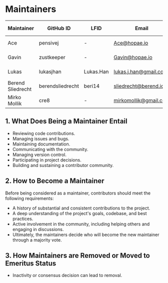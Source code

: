 # Maintainers

| Maintainer        | GitHub ID        | LFID      | Email                 | Chat ID     | Company Affiliation | Scope     |
| ----------------- | ---------------- | --------- | --------------------- | ----------- | ------------------- | --------- |
| Ace               | pensivej         | -         | Ace@hopae.io          | Ace         | Hopae Inc.          | sd-jwt-js |
| Gavin             | zustkeeper       | -         | Gavin@hopae.io        | Gavin       | Hopae Inc.          | sd-jwt-js |
| Lukas             | lukasjhan        | Lukas.Han | lukas.j.han@gmail.com | lukas.j.han | Hopae Inc.          | sd-jwt-js |
| Berend Sliedrecht | berendsliedrecht | beri14    | sliedrecht@berend.io  | -           | Animo Solutions     | sd-jwt-js |
| Mirko Mollik      | cre8             | -         | mirkomollik@gmail.com | Mirko       | Fraunhofer FIT      | sd-jwt-js |

## 1. What Does Being a Maintainer Entail

- Reviewing code contributions.
- Managing issues and bugs.
- Maintaining documentation.
- Communicating with the community.
- Managing version control.
- Participating in project decisions.
- Building and sustaining a contributor community.

## 2. How to Become a Maintainer

Before being considered as a maintainer, contributors should meet the following requirements:

- A history of substantial and consistent contributions to the project.
- A deep understanding of the project's goals, codebase, and best practices.
- Active involvement in the community, including helping others and engaging in discussions.
- Ultimately, the maintainers decide who will become the new maintainer through a majority vote.

## 3. How Maintainers are Removed or Moved to Emeritus Status

- Inactivity or consensus decision can lead to removal.

